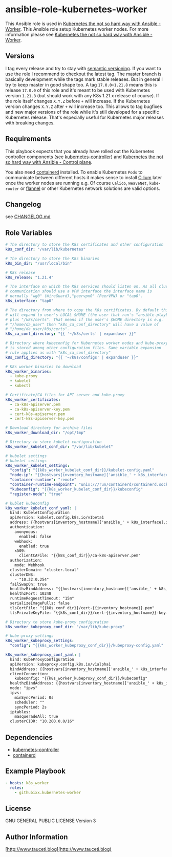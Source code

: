 ansible-role-kubernetes-worker
==============================

This Ansible role is used in [Kubernetes the not so hard way with Ansible - Worker](https://www.tauceti.blog/posts/kubernetes-the-not-so-hard-way-with-ansible-worker-2020/). This Ansible role setup Kubernetes worker nodes. For more information please see [Kubernetes the not so hard way with Ansible - Worker](https://www.tauceti.blog/posts/kubernetes-the-not-so-hard-way-with-ansible-worker-2020/).

Versions
--------

I tag every release and try to stay with [semantic versioning](http://semver.org). If you want to use the role I recommend to checkout the latest tag. The master branch is basically development while the tags mark stable releases. But in general I try to keep master in good shape too. A tag `17.0.0+1.21.8` means this is release `17.0.0` of this role and it's meant to be used with Kubernetes version `1.21.8` (but should work with any K8s 1.21.x release of course). If the role itself changes `X.Y.Z` before `+` will increase. If the Kubernetes version changes `X.Y.Z` after `+` will increase too. This allows to tag bugfixes and new major versions of the role while it's still developed for a specific Kubernetes release. That's especially useful for Kubernetes major releases with breaking changes.

Requirements
------------

This playbook expects that you already have rolled out the Kubernetes controller components (see [kubernetes-controller](https://galaxy.ansible.com/githubixx/kubernetes-controller/)) and [Kubernetes the not so hard way with Ansible - Control plane](https://www.tauceti.blog/post/kubernetes-the-not-so-hard-way-with-ansible-control-plane/).

You also need [containerd](https://galaxy.ansible.com/githubixx/containerd) installed. To enable Kubernetes `Pods` to communicate between different hosts it makes sense to install [Cilium](https://galaxy.ansible.com/githubixx/cilium_kubernetes) later once the worker nodes are running e.g. Of course `Calico`, `WeaveNet`, `kube-router` or [flannel](https://galaxy.ansible.com/githubixx/flanneld) or other Kubernetes network solutions are valid options.

Changelog
---------

see [CHANGELOG.md](https://github.com/githubixx/ansible-role-kubernetes-worker/blob/master/CHANGELOG.md)

Role Variables
--------------

```yaml
# The directory to store the K8s certificates and other configuration
k8s_conf_dir: "/var/lib/kubernetes"

# The directory to store the K8s binaries
k8s_bin_dir: "/usr/local/bin"

# K8s release
k8s_release: "1.21.4"

# The interface on which the K8s services should listen on. As all cluster
# communication should use a VPN interface the interface name is
# normally "wg0" (WireGuard),"peervpn0" (PeerVPN) or "tap0".
k8s_interface: "tap0"

# The directory from where to copy the K8s certificates. By default this
# will expand to user's LOCAL $HOME (the user that run's "ansible-playbook ..."
# plus "/k8s/certs". That means if the user's $HOME directory is e.g.
# "/home/da_user" then "k8s_ca_conf_directory" will have a value of
# "/home/da_user/k8s/certs".
k8s_ca_conf_directory: "{{ '~/k8s/certs' | expanduser }}"

# Directory where kubeconfig for Kubernetes worker nodes and kube-proxy
# is stored among other configuration files. Same variable expansion
# rule applies as with "k8s_ca_conf_directory"
k8s_config_directory: "{{ '~/k8s/configs' | expanduser }}"

# K8s worker binaries to download
k8s_worker_binaries:
  - kube-proxy
  - kubelet
  - kubectl

# Certificate/CA files for API server and kube-proxy
k8s_worker_certificates:
  - ca-k8s-apiserver.pem
  - ca-k8s-apiserver-key.pem
  - cert-k8s-apiserver.pem
  - cert-k8s-apiserver-key.pem

# Download directory for archive files
k8s_worker_download_dir: "/opt/tmp"

# Directory to store kubelet configuration
k8s_worker_kubelet_conf_dir: "/var/lib/kubelet"

# kubelet settings
# kubelet settings
k8s_worker_kubelet_settings:
  "config": "{{k8s_worker_kubelet_conf_dir}}/kubelet-config.yaml"
  "node-ip": "{{hostvars[inventory_hostname]['ansible_' + k8s_interface].ipv4.address}}"
  "container-runtime": "remote"
  "container-runtime-endpoint": "unix:///run/containerd/containerd.sock"
  "kubeconfig": "{{k8s_worker_kubelet_conf_dir}}/kubeconfig"
  "register-node": "true"

# kublet kubeconfig
k8s_worker_kubelet_conf_yaml: |
  kind: KubeletConfiguration
  apiVersion: kubelet.config.k8s.io/v1beta1
  address: {{hostvars[inventory_hostname]['ansible_' + k8s_interface].ipv4.address}}
  authentication:
    anonymous:
      enabled: false
    webhook:
      enabled: true
    x509:
      clientCAFile: "{{k8s_conf_dir}}/ca-k8s-apiserver.pem"
  authorization:
    mode: Webhook
  clusterDomain: "cluster.local"
  clusterDNS:
    - "10.32.0.254"
  failSwapOn: true
  healthzBindAddress: "{{hostvars[inventory_hostname]['ansible_' + k8s_interface].ipv4.address}}"
  healthzPort: 10248
  runtimeRequestTimeout: "15m"
  serializeImagePulls: false
  tlsCertFile: "{{k8s_conf_dir}}/cert-{{inventory_hostname}}.pem"
  tlsPrivateKeyFile: "{{k8s_conf_dir}}/cert-{{inventory_hostname}}-key.pem"

# Directory to store kube-proxy configuration
k8s_worker_kubeproxy_conf_dir: "/var/lib/kube-proxy"

# kube-proxy settings
k8s_worker_kubeproxy_settings:
  "config": "{{k8s_worker_kubeproxy_conf_dir}}/kubeproxy-config.yaml"

k8s_worker_kubeproxy_conf_yaml: |
  kind: KubeProxyConfiguration
  apiVersion: kubeproxy.config.k8s.io/v1alpha1
  bindAddress: {{hostvars[inventory_hostname]['ansible_' + k8s_interface].ipv4.address}}
  clientConnection:
    kubeconfig: "{{k8s_worker_kubeproxy_conf_dir}}/kubeconfig"
  healthzBindAddress: {{hostvars[inventory_hostname]['ansible_' + k8s_interface].ipv4.address}}:10256
  mode: "ipvs"
  ipvs:
    minSyncPeriod: 0s
    scheduler: ""
    syncPeriod: 2s
  iptables:
    masqueradeAll: true
  clusterCIDR: "10.200.0.0/16"
```

Dependencies
------------

- [kubernetes-controller](https://galaxy.ansible.com/githubixx/kubernetes-controller/)
- [containerd](https://galaxy.ansible.com/githubixx/containerd)

Example Playbook
----------------

```yaml
- hosts: k8s_worker
  roles:
    - githubixx.kubernetes-worker
```

License
-------

GNU GENERAL PUBLIC LICENSE Version 3

Author Information
------------------

[http://www.tauceti.blog](http://www.tauceti.blog)
